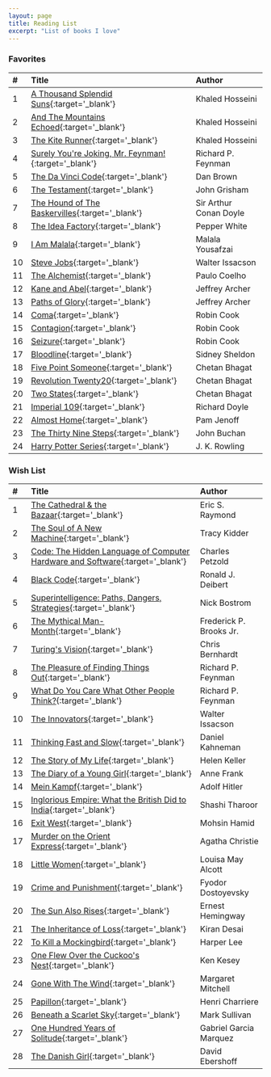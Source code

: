 ```yaml
---
layout: page
title: Reading List
excerpt: "List of books I love"
---
```


### Favorites

|#|Title|Author|
|:---|:---|:---|
|1|[A Thousand Splendid Suns](http://a.co/2l7ETiG){:target='_blank'}|Khaled Hosseini|
|2|[And The Mountains Echoed](http://a.co/8bWBtDq){:target='_blank'}|Khaled Hosseini|
|3|[The Kite Runner](http://a.co/3WRFolt){:target='_blank'}|Khaled Hosseini|
|4|[Surely You're Joking, Mr. Feynman!](http://a.co/2QYXgUG){:target='_blank'}|Richard P. Feynman|
|5|[The Da Vinci Code](http://a.co/gYa6CMs){:target='_blank'}|Dan Brown|
|6|[The Testament](http://a.co/1sOjiAj){:target='_blank'}|John Grisham|
|7|[The Hound of The Baskervilles](http://a.co/bzPZB2i){:target='_blank'}|Sir Arthur Conan Doyle|
|8|[The Idea Factory](http://a.co/ioE8CsV){:target='_blank'}|Pepper White|
|9|[I Am Malala](http://a.co/itGMMK5){:target='_blank'}|Malala Yousafzai|
|10|[Steve Jobs](http://a.co/79fkAIg){:target='_blank'}|Walter Issacson|
|11|[The Alchemist](http://a.co/1kx8lXr){:target='_blank'}|Paulo Coelho|
|12|[Kane and Abel](http://a.co/2DLvQku){:target='_blank'}|Jeffrey Archer|
|13|[Paths of Glory](http://a.co/2CGLaiQ){:target='_blank'}|Jeffrey Archer|
|14|[Coma](http://a.co/gMQsUgv){:target='_blank'}|Robin Cook|
|15|[Contagion](http://a.co/aYlJZY2){:target='_blank'}|Robin Cook|
|16|[Seizure](http://a.co/aQFxBzh){:target='_blank'}|Robin Cook|
|17|[Bloodline](http://a.co/66tFw3w){:target='_blank'}|Sidney Sheldon|
|18|[Five Point Someone](http://a.co/2w8bGEC){:target='_blank'}|Chetan Bhagat|
|19|[Revolution Twenty20](http://a.co/3kVG1z3){:target='_blank'}|Chetan Bhagat|
|20|[Two States](http://a.co/cxDadtg){:target='_blank'}|Chetan Bhagat|
|21|[Imperial 109](http://a.co/cvRoERT){:target='_blank'}|Richard Doyle|
|22|[Almost Home](http://a.co/iynQb16){:target='_blank'}|Pam Jenoff|
|23|[The Thirty Nine Steps](http://a.co/5DijlbF){:target='_blank'}|John Buchan|
|24|[Harry Potter Series](http://a.co/3ydv73a){:target='_blank'}|J. K. Rowling|

### Wish List

|#|Title|Author|
|:---|:---|:---|
|1|[The Cathedral & the Bazaar](http://a.co/4BVYIwF){:target='_blank'}|Eric S. Raymond|
|2|[The Soul of A New Machine](http://a.co/0OqFDNp){:target='_blank'}|Tracy Kidder|
|3|[Code: The Hidden Language of Computer Hardware and Software](http://a.co/dCYuVT9){:target='_blank'}|Charles Petzold|
|4|[Black Code](http://a.co/7hjNy4c){:target='_blank'}|Ronald J. Deibert|
|5|[Superintelligence: Paths, Dangers, Strategies](http://a.co/8PPVWT5){:target='_blank'}|Nick Bostrom|
|6|[The Mythical Man-Month](http://a.co/73EhQnI){:target='_blank'}|Frederick P. Brooks Jr.|
|7|[Turing's Vision](http://a.co/fQi9EP6){:target='_blank'}|Chris Bernhardt|
|8|[The Pleasure of Finding Things Out](http://a.co/gRYBC1a){:target='_blank'}|Richard P. Feynman|
|9|[What Do You Care What Other People Think?](http://a.co/77ZWjQZ){:target='_blank'}|Richard P. Feynman|
|10|[The Innovators](http://a.co/ffC2OPo){:target='_blank'}|Walter Issacson|
|11|[Thinking Fast and Slow](http://a.co/d7TfKY4){:target='_blank'}|Daniel Kahneman|
|12|[The Story of My Life](http://a.co/3bk3Nrg){:target='_blank'}|Helen Keller|
|13|[The Diary of a Young Girl](http://a.co/7Um241K){:target='_blank'}|Anne Frank|
|14|[Mein Kampf](http://a.co/a85NdTf){:target='_blank'}|Adolf Hitler|
|15|[Inglorious Empire: What the British Did to India](http://a.co/899K9dF){:target='_blank'}|Shashi Tharoor|
|16|[Exit West](http://a.co/8d0u9x7){:target='_blank'}|Mohsin Hamid|
|17|[Murder on the Orient Express](http://a.co/ebDlrHR){:target='_blank'}|Agatha Christie|
|18|[Little Women](http://a.co/7OaNtR9){:target='_blank'}|Louisa May Alcott|
|19|[Crime and Punishment](http://a.co/fQHomP8){:target='_blank'}|Fyodor Dostoyevsky|
|20|[The Sun Also Rises](http://a.co/aqU6Ess){:target='_blank'}|Ernest Hemingway|
|21|[The Inheritance of Loss](http://a.co/667tXNU){:target='_blank'}|Kiran Desai|
|22|[To Kill a Mockingbird](http://a.co/4PaTLuO){:target='_blank'}|Harper Lee|
|23|[One Flew Over the Cuckoo's Nest](http://a.co/aRfuaFX){:target='_blank'}|Ken Kesey|
|24|[Gone With The Wind](http://a.co/1dt3Ki8){:target='_blank'}|Margaret Mitchell|
|25|[Papillon](http://a.co/7l48fHJ){:target='_blank'}|Henri Charriere|
|26|[Beneath a Scarlet Sky](){:target='_blank'}|Mark Sullivan|
|27|[One Hundred Years of Solitude](http://a.co/dpB9Cjw){:target='_blank'}|Gabriel Garcia Marquez|
|28|[The Danish Girl](http://a.co/alexnX0){:target='_blank'}|David Ebershoff|

